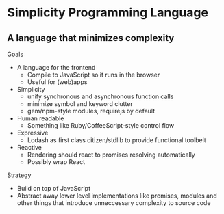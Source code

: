 Simplicity Programming Language
===============================

A language that minimizes complexity
--

Goals

* A language for the frontend
  * Compile to JavaScript so it runs in the browser
  * Useful for (web)apps
* Simplicity
  * unify synchronous and asynchronous function calls
  * minimize symbol and keyword clutter
  * gem/npm-style modules, requirejs by default
* Human readable
  * Something like Ruby/CoffeeScript-style control flow
* Expressive
  * Lodash as first class citizen/stdlib to provide functional toolbelt
* Reactive
  * Rendering should react to promises resolving automatically
  * Possibly wrap React

Strategy

* Build on top of JavaScript
* Abstract away lower level implementations like promises, modules and other things that introduce unneccessary complexity to source code
